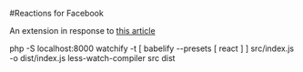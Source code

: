 #Reactions for Facebook

An extension in response to [this article](https://medium.com/@kirkstrobeck/facebook-reactions-d-202e1e4523d4#.lgiywnxl8)

php -S localhost:8000
watchify -t [ babelify --presets [ react ] ] src/index.js -o dist/index.js
less-watch-compiler src dist
